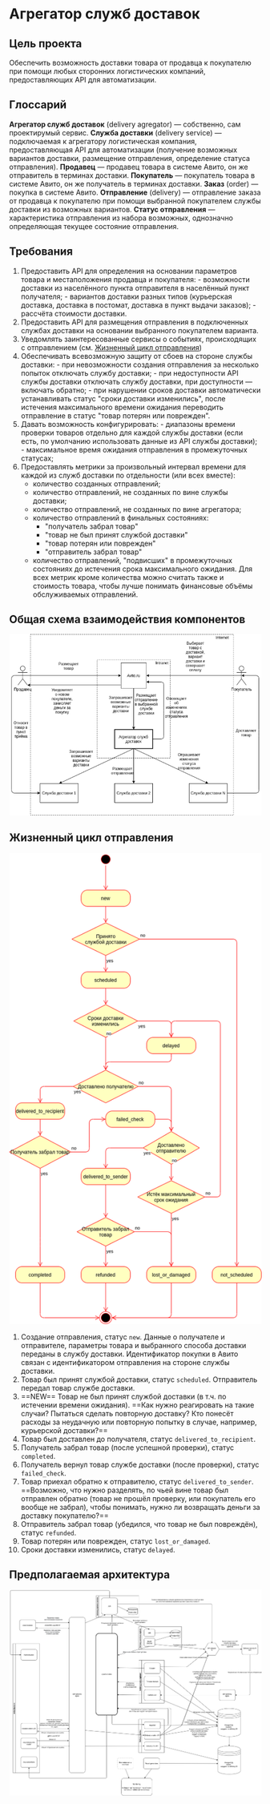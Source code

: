 # Агрегатор служб доставок

## Цель проекта

Обеспечить возможность доставки товара от продавца к покупателю при помощи
любых сторонних логистических компаний, предоставляющих API для автоматизации.

## Глоссарий
  **Агрегатор служб доставок** (delivery agregator) — собственно, сам проектирумый сервис.
  **Служба доставки** (delivery service) — подключаемая к агрегатору логистическая компания, предоставляющая API для автоматизации (получение возможных вариантов доставки, размещение отправления, определение статуса отправления).
  **Продавец** — продавец товара в системе Авито, он же отправитель в терминах доставки.
  **Покупатель** — покупатель товара в системе Авито, он же получатель в терминах доставки.
  **Заказ** (order) — покупка в системе Авито.
  **Отправление** (delivery) — отправление заказа от продавца к покупателю при помощи выбранной покупателем службы доставки из возможных вариантов.
  **Статус отправления** — характеристика отправления из набора возможных, однозначно определяющая текущее состояние отправления.

## Требования
  1. Предоставить API для определения на основании параметров товара и местаположения продавца и покупателя:
    - возможности доставки из населённого пункта отправителя в населённый пункт получателя;
    - вариантов доставки разных типов (курьерская доставка, доставка в постомат, доставка в пункт выдачи заказов);
    - рассчёта стоимости доставки.
  2. Предоставить API для размещения отправления в подключенных службах доставки на основании выбранного покупателем варианта.
  3. Уведомлять заинтересованные сервисы о событиях, происходящих с отправлением (см. [Жизненный цикл отправления](./readme.md#Жизненный+цикл+отправления))
  4. Обеспечивать всевозможную защиту от сбоев на стороне службы доставки:
    - при невозможности создания отправления за несколько попыток отключать службу доставки;
    - при недоступности API службы доставки отключать службу доставки, при доступности — включать обратно;
    - при нарушении сроков доставки автоматически устанавливать статус "сроки доставки изменились", после истечения максимального времени ожидания переводить отправление в статус "товар потерян или поврежден".
  5. Давать возможность конфигурировать:
    - диапазоны времени проверки товаров отдельно для каждой службы доставки (если есть, по умолчанию использовать данные из API службы доставки);
    - максимальное время ожидания отправления в промежуточных статусах;
  6. Предоставлять метрики за произвольный интервал времени для каждой из служб доставки по отдельности (или всех вместе):
      - количество созданных отправлений;
      - количество отправлений, не созданных по вине службы доставки;
      - количество отправлений, не созданных по вине агрегатора;
      - количество отправлений в финальных состояниях:
        - "получатель забрал товар"
        - "товар не был принят службой доставки"
        - "товар потерян или поврежден"
        - "отправитель забрал товар"
      - количество отправлений, "подвисших" в промежуточных состояниях до истечения срока максимального ожидания.
      Для всех метрик кроме количества можно считать также и стоимость товара, чтобы лучше понимать финансовые объёмы обслуживаемых отправлений.

## Общая схема взаимодействия компонентов

![Общая схема](./img/common.png)

## Жизненный цикл отправления

![Жизненный цикл](./img/statuses.png)

1. Cоздание отправления, статус `new`. Данные о получателе и отправителе, параметры товара и выбранного способа доставки переданы в службу доставки. Идентификатор покупки в Авито связан с идентификатором отправления на стороне службы доставки.
2. Товар был принят службой доставки, статус `scheduled`. Отправитель передал товар службе доставки.
3. ==NEW== Товар не был принят службой доставки (в т.ч. по истечении времени ожидания). ==Как нужно реагировать на такие случаи? Пытаться сделать повторную доставку? Кто понесёт расходы за неудачную или повторную попытку в случае, например, курьерской доставки?==
4. Товар был доставлен до получателя, статус `delivered_to_recipient`.
5. Получатель забрал товар (после успешной проверки), статус `completed`.
6. Получатель вернул товар службе доставки (после проверки), статус `failed_check`.
7. Товар приехал обратно к отправителю, статус `delivered_to_sender`. ==Возможно, что нужно разделять, по чьей вине товар был отправлен обратно (товар не прошёл проверку, или покупатель его вообще не забрал), чтобы понимать, нужно ли возвращать деньги за доставку покупателю?==
8. Отправитель забрал товар (убедился, что товар не был повреждён), статус `refunded`.
9. Товар потерян или поврежден, статус `lost_or_damaged`.
10. Cроки доставки изменились, статус `delayed`.


## Предполагаемая архитектура

![Предполагаемая архитектура](./img/architecture.png)
